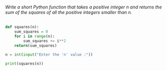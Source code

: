 
###### Write a short Python function that takes a positive integer n and returns the sum of the squares of all the positive integers smaller than n.

```python
def squares(n):
	sum_squares = 0
	for i in range(n):
		sum_squares += i**2
	return(sum_squares)
	
n = int(input("Enter the 'n' value :"))

print(squares(n))
```
